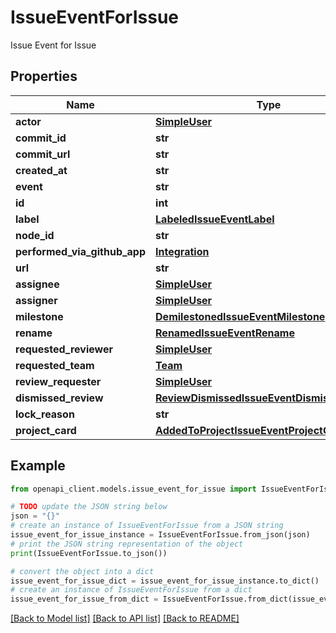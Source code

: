 # IssueEventForIssue

Issue Event for Issue

## Properties

Name | Type | Description | Notes
------------ | ------------- | ------------- | -------------
**actor** | [**SimpleUser**](SimpleUser.md) |  | 
**commit_id** | **str** |  | 
**commit_url** | **str** |  | 
**created_at** | **str** |  | 
**event** | **str** |  | 
**id** | **int** |  | 
**label** | [**LabeledIssueEventLabel**](LabeledIssueEventLabel.md) |  | 
**node_id** | **str** |  | 
**performed_via_github_app** | [**Integration**](Integration.md) |  | 
**url** | **str** |  | 
**assignee** | [**SimpleUser**](SimpleUser.md) |  | 
**assigner** | [**SimpleUser**](SimpleUser.md) |  | 
**milestone** | [**DemilestonedIssueEventMilestone**](DemilestonedIssueEventMilestone.md) |  | 
**rename** | [**RenamedIssueEventRename**](RenamedIssueEventRename.md) |  | 
**requested_reviewer** | [**SimpleUser**](SimpleUser.md) |  | [optional] 
**requested_team** | [**Team**](Team.md) |  | [optional] 
**review_requester** | [**SimpleUser**](SimpleUser.md) |  | 
**dismissed_review** | [**ReviewDismissedIssueEventDismissedReview**](ReviewDismissedIssueEventDismissedReview.md) |  | 
**lock_reason** | **str** |  | 
**project_card** | [**AddedToProjectIssueEventProjectCard**](AddedToProjectIssueEventProjectCard.md) |  | [optional] 

## Example

```python
from openapi_client.models.issue_event_for_issue import IssueEventForIssue

# TODO update the JSON string below
json = "{}"
# create an instance of IssueEventForIssue from a JSON string
issue_event_for_issue_instance = IssueEventForIssue.from_json(json)
# print the JSON string representation of the object
print(IssueEventForIssue.to_json())

# convert the object into a dict
issue_event_for_issue_dict = issue_event_for_issue_instance.to_dict()
# create an instance of IssueEventForIssue from a dict
issue_event_for_issue_from_dict = IssueEventForIssue.from_dict(issue_event_for_issue_dict)
```
[[Back to Model list]](../README.md#documentation-for-models) [[Back to API list]](../README.md#documentation-for-api-endpoints) [[Back to README]](../README.md)


